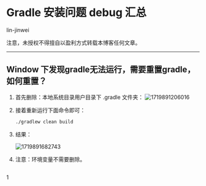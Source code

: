# Gradle 安装问题 debug 汇总

lin-jinwei

注意，未授权不得擅自以盈利方式转载本博客任何文章。

---

## Window 下发现gradle无法运行，需要重置gradle，如何重置？

1. 首先删除：本地系统目录用户目录下 .gradle 文件夹：
   ![1719891206016](images/D001-Gradle安装/1719891206016.png)
2. 接着重新运行下面命令即可：

   ```cmd
   ./gradlew clean build

   ```
3. 结果：

   ![1719891682743](images/D001-Gradle安装/1719891682743.png)
4. 注意：环境变量不需要删除。

## 


















1

